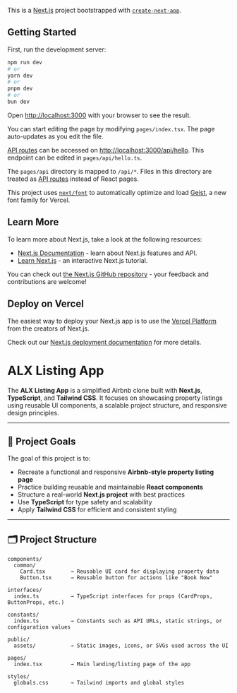 This is a [Next.js](https://nextjs.org) project bootstrapped with [`create-next-app`](https://nextjs.org/docs/pages/api-reference/create-next-app).

## Getting Started

First, run the development server:

```bash
npm run dev
# or
yarn dev
# or
pnpm dev
# or
bun dev
```

Open [http://localhost:3000](http://localhost:3000) with your browser to see the result.

You can start editing the page by modifying `pages/index.tsx`. The page auto-updates as you edit the file.

[API routes](https://nextjs.org/docs/pages/building-your-application/routing/api-routes) can be accessed on [http://localhost:3000/api/hello](http://localhost:3000/api/hello). This endpoint can be edited in `pages/api/hello.ts`.

The `pages/api` directory is mapped to `/api/*`. Files in this directory are treated as [API routes](https://nextjs.org/docs/pages/building-your-application/routing/api-routes) instead of React pages.

This project uses [`next/font`](https://nextjs.org/docs/pages/building-your-application/optimizing/fonts) to automatically optimize and load [Geist](https://vercel.com/font), a new font family for Vercel.

## Learn More

To learn more about Next.js, take a look at the following resources:

- [Next.js Documentation](https://nextjs.org/docs) - learn about Next.js features and API.
- [Learn Next.js](https://nextjs.org/learn-pages-router) - an interactive Next.js tutorial.

You can check out [the Next.js GitHub repository](https://github.com/vercel/next.js) - your feedback and contributions are welcome!

## Deploy on Vercel

The easiest way to deploy your Next.js app is to use the [Vercel Platform](https://vercel.com/new?utm_medium=default-template&filter=next.js&utm_source=create-next-app&utm_campaign=create-next-app-readme) from the creators of Next.js.

Check out our [Next.js deployment documentation](https://nextjs.org/docs/pages/building-your-application/deploying) for more details.

# ALX Listing App

The **ALX Listing App** is a simplified Airbnb clone built with **Next.js**, **TypeScript**, and **Tailwind CSS**. It focuses on showcasing property listings using reusable UI components, a scalable project structure, and responsive design principles.

---

## 📌 Project Goals

The goal of this project is to:

- Recreate a functional and responsive **Airbnb-style property listing page**
- Practice building reusable and maintainable **React components**
- Structure a real-world **Next.js project** with best practices
- Use **TypeScript** for type safety and scalability
- Apply **Tailwind CSS** for efficient and consistent styling

---

## 🗂️ Project Structure

```plaintext
components/
  common/
    Card.tsx        → Reusable UI card for displaying property data
    Button.tsx      → Reusable button for actions like "Book Now"

interfaces/
  index.ts          → TypeScript interfaces for props (CardProps, ButtonProps, etc.)

constants/
  index.ts          → Constants such as API URLs, static strings, or configuration values

public/
  assets/           → Static images, icons, or SVGs used across the UI

pages/
  index.tsx         → Main landing/listing page of the app

styles/
  globals.css       → Tailwind imports and global styles

